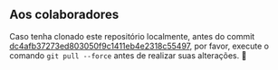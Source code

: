 ## Aos colaboradores

Caso tenha clonado este repositório localmente, antes do commit [dc4afb37273ed803050f9c1411eb4e2318c55497](https://github.com/DeboraMacedo1992/Atividade_Trabalho_Colaborativo/commit/dc4afb37273ed803050f9c1411eb4e2318c55497), por favor, execute o comando `git pull --force` antes de realizar suas alterações. 🤝